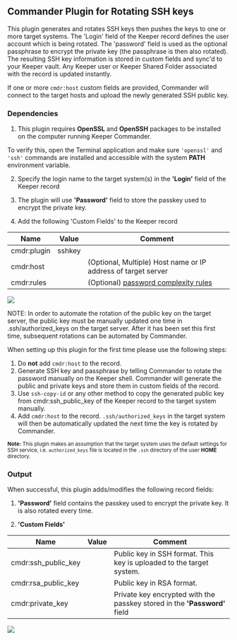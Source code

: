 Commander Plugin for Rotating SSH keys
----

This plugin generates and rotates SSH keys then pushes the keys to one or more target systems.  The 'Login' field of the Keeper record defines the user account which is being rotated. The 'password' field is used as the optional passphrase to encrypt the private key (the passphrase is then also rotated).  The resulting SSH key information is stored in custom fields and sync'd to your Keeper vault.  Any Keeper user or Keeper Shared Folder associated with the record is updated instantly.

If one or more `cmdr:host` custom fields are provided, Commander will connect to the target hosts and upload the newly generated SSH public key.

### Dependencies

1. This plugin requires **OpenSSL** and **OpenSSH** packages to be installed on the computer running Keeper Commander.

To verify this, open the Terminal application and make sure `'openssl'` and `'ssh'` commands are installed and accessible with the system **PATH** environment variable.

2. Specify the login name to the target system(s) in the **'Login'** field of the Keeper record

3. The plugin will use **'Password'** field to store the passkey used to encrypt the private key.

4. Add the following 'Custom Fields' to the Keeper record

Name          | Value     | Comment
---------     | -------   | ------------
cmdr:plugin   | sshkey    |
cmdr:host     |           | (Optional, Multiple) Host name or IP address of target server
cmdr:rules    |           | (Optional) [password complexity rules](https://github.com/Keeper-Security/Commander/tree/master/keepercommander/plugins/password_rules.md)

![](https://raw.githubusercontent.com/Keeper-Security/Commander/master/keepercommander/images/plugin_sshkey1.png)

NOTE: In order to automate the rotation of the public key on the target server, the public key must be manually updated one time in .ssh/authorized_keys on the target server.  After it has been set this first time, subsequent rotations can be automated by Commander.
  
When setting up this plugin for the first time please use the following steps:
  
1. Do **not** add `cmdr:host` to the record.
2. Generate SSH key and passphrase by telling Commander to rotate the password manually on the Keeper shell.  Commander will generate the public and private keys and store them in custom fields of the record.
3. Use `ssh-copy-id` or any other method to copy the generated public key from cmdr:ssh_public_key of the Keeper record to the target system manually.
4. Add `cmdr:host` to the record. `.ssh/authorized_keys` in the target system will then be automatically updated the next time the key is rotated by Commander.

<sub>**Note:** This plugin makes an assumption that the target system uses the default settings for SSH service, i.e. `authorized_keys` file is located in the `.ssh` directory of the user **HOME** directory.</sub>

### Output

When successful, this plugin adds/modifies the following record fields:

1. **'Password'** field contains the passkey used to encrypt the private key.  It is also rotated every time.

2. **'Custom Fields'**

Name                | Value   | Comment
-----------------   | ------- | --------
cmdr:ssh_public_key |         | Public key in SSH format. This key is uploaded to the target system.
cmdr:rsa_public_key |         | Public key in RSA format.
cmdr:private_key    |         | Private key encrypted with the passkey stored in the **'Password'** field

![](https://raw.githubusercontent.com/Keeper-Security/Commander/master/keepercommander/images/plugin_sshkey2.png)
